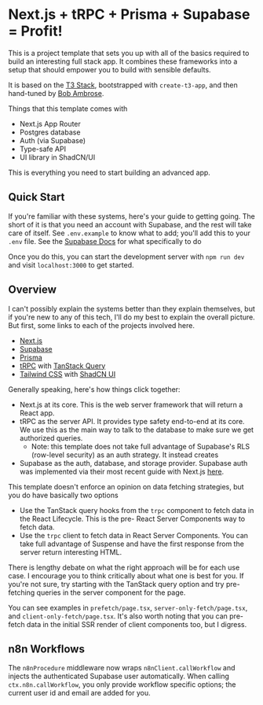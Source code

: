# Next.js + tRPC + Prisma + Supabase = Profit!

This is a project template that sets you up with all of the basics required to build an interesting full stack app. It combines these frameworks into a setup that should empower you to build with sensible defaults.

It is based on the [T3 Stack](https://create.t3.gg/), bootstrapped with `create-t3-app`, and then hand-tuned by [Bob Ambrose](https://github.com/bambrose24).

Things that this template comes with

- Next.js App Router
- Postgres database
- Auth (via Supabase)
- Type-safe API
- UI library in ShadCN/UI

This is everything you need to start building an advanced app.

## Quick Start

If you're familiar with these systems, here's your guide to getting going. The short of it is that you need an account with Supabase, and the rest will take care of itself. See `.env.example` to know what to add; you'll add this to your `.env` file. See the [Supabase Docs](https://supabase.com/docs/guides/getting-started/quickstarts/nextjs) for what specifically to do

Once you do this, you can start the development server with `npm run dev` and visit `localhost:3000` to get started.

## Overview

I can't possibly explain the systems better than they explain themselves, but if you're new to any of this tech, I'll do my best to explain the overall picture. But first, some links to each of the projects involved here.

- [Next.js](https://nextjs.org)
- [Supabase](https://supabase.com/docs)
- [Prisma](https://prisma.io)
- [tRPC](https://trpc.io) with [TanStack Query](https://tanstack.com/query/latest)
- [Tailwind CSS](https://tailwindcss.com) with [ShadCN UI](https://ui.shadcn.com/)

Generally speaking, here's how things click together:

- Next.js at its core. This is the web server framework that will return a React app.
- tRPC as the server API. It provides type safety end-to-end at its core. We use this as the main way to talk to the database to make sure we get authorized queries.
  - Note: this template does not take full advantage of Supabase's RLS (row-level security) as an auth strategy. It instead creates
- Supabase as the auth, database, and storage provider. Supabase auth was implemented via their most recent guide with Next.js [here](https://supabase.com/docs/guides/auth/server-side/nextjs?queryGroups=router&router=app).

This template doesn't enforce an opinion on data fetching strategies, but you do have basically two options

- Use the TanStack query hooks from the `trpc` component to fetch data in the React Lifecycle. This is the pre- React Server Components way to fetch data.
- Use the `trpc` client to fetch data in React Server Components. You can take full advantage of Suspense and have the first response from the server return interesting HTML.

There is lengthy debate on what the right approach will be for each use case. I encourage you to think critically about what one is best for you. If you're not sure, try starting with the TanStack query option and try pre-fetching queries in the server component for the page.

You can see examples in `prefetch/page.tsx`, `server-only-fetch/page.tsx`, and `client-only-fetch/page.tsx`. It's also worth noting that you can pre-fetch data in the initial SSR render of client components too, but I digress.

## n8n Workflows

The `n8nProcedure` middleware now wraps `n8nClient.callWorkflow` and injects the authenticated Supabase user automatically. When calling `ctx.n8n.callWorkflow`, you only provide workflow specific options; the current user id and email are added for you.

